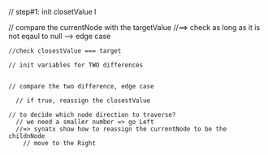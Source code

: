 
  // step#1: init closetValue
  l

  // compare the currentNode with the targetValue
  //==> check as long as it is not eqaul to null --> edge case

    //check closestValue === target 
 
    // init variables for TWO differences
    

    // compare the two difference, edge case
    
      // if true, reassign the closestValue 
    
    // to decide which node direction to traverse?
      // we need a smaller number => go Left
      //=> synatx show how to reassign the currentNode to be the childnNode
        // move to the Right
    
    
